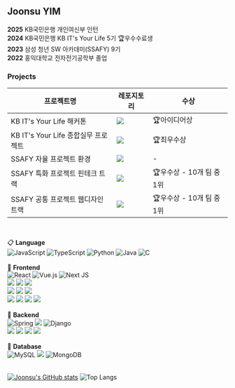 ## Joonsu YIM
**2025** KB국민은행 개인여신부 인턴<br>
**2024** KB국민은행 KB IT's Your Life 5기 🏆우수수료생<br>
**2023** 삼성 청년 SW 아카데미(SSAFY) 9기<br>
**2022** 홍익대학교 전자전기공학부 졸업<br>

### Projects
|프로젝트명|레포지토리|수상|
|---|---|---|
|KB IT's Your Life 해커톤|<a href="https://github.com/MoonHyoMan"><img src="https://img.shields.io/badge/주세요-000000?style=flat-square&logo=github&logoColor=white"/></a>|🏆아이디어상|
|KB IT's Your Life 종합실무 프로젝트|<a href="https://github.com/P1-3-kbAnk"><img src="https://img.shields.io/badge/방갑다-000000?style=flat-square&logo=github&logoColor=white"/></a>|🏆최우수상|
|SSAFY 자율 프로젝트 환경|<a href="https://github.com/We-Eokam/Ea-ra"><img src="https://img.shields.io/badge/어라-000000?style=flat-square&logo=github&logoColor=white"/></a>|-|
|SSAFY 특화 프로젝트 핀테크 트랙|<a href="https://github.com/doHuick/H-uick/tree/master"><img src="https://img.shields.io/badge/Huick-000000?style=flat-square&logo=github&logoColor=white"/></a>|🏆우수상 - 10개 팀 중 1위|
|SSAFY 공통 프로젝트 웹디자인 트랙|<a href="https://github.com/popping-ashe"><img src="https://img.shields.io/badge/Popping-000000?style=flat-square&logo=github&logoColor=white"/></a>|🏆우수상 - 10개 팀 중 1위|
<br>

📋 **Language**<br>
![JavaScript](https://img.shields.io/badge/javascript-%23323330.svg?style=for-the-badge&logo=javascript&logoColor=%23F7DF1E)
![TypeScript](https://img.shields.io/badge/typescript-%23007ACC.svg?style=for-the-badge&logo=typescript&logoColor=white)
![Python](https://img.shields.io/badge/python-3670A0?style=for-the-badge&logo=python&logoColor=ffdd54)
![Java](https://img.shields.io/badge/java-%23ED8B00.svg?style=for-the-badge&logo=openjdk&logoColor=white)
![C](https://img.shields.io/badge/c-%2300599C.svg?style=for-the-badge&logo=c&logoColor=white)
<br><br>
📘 **Frontend**
<br>
![React](https://img.shields.io/badge/react-%2320232a.svg?style=for-the-badge&logo=react&logoColor=%2361DAFB)
![Vue.js](https://img.shields.io/badge/vue.js-%2335495e.svg?style=for-the-badge&logo=vuedotjs&logoColor=%234FC08D)
![Next JS](https://img.shields.io/badge/Next.js-black?style=for-the-badge&logo=next.js&logoColor=white)
<br>
<img src="https://img.shields.io/badge/Recoil-3578E5?style=for-the-badge&logo=recoil&logoColor=white">
<img src="https://img.shields.io/badge/Pinia-000000?style=for-the-badge&logo=vue.js&logoColor=white">
<img src="https://img.shields.io/badge/PWA-5A0FC8?style=for-the-badge&logo=PWA&logoColor=white">
<br>
<img src="https://img.shields.io/badge/shadcn/ui-000000?style=for-the-badge&logo=shadcn/ui&logoColor=white">
<img src="https://img.shields.io/badge/Radix UI-161618?style=for-the-badge&logo=radix ui&logoColor=white">
<img src="https://img.shields.io/badge/storybook-FF4785?style=for-the-badge&logo=storybook&logoColor=white">
<br>
<img src="https://img.shields.io/badge/styled components-DB7093?style=for-the-badge&logo=styled-components&logoColor=white">
<img src="https://img.shields.io/badge/tailwind CSS-06B6D4?style=for-the-badge&logo=tailwind css&logoColor=white">
<img src="https://img.shields.io/badge/bootstrap-7952B3?style=for-the-badge&logo=bootstrap&logoColor=white">
<img src="https://img.shields.io/badge/figma-F24E1E?style=for-the-badge&logo=figma&logoColor=white">
<br><br>
📗 **Backend**
<br>
![Spring](https://img.shields.io/badge/spring-%236DB33F.svg?style=for-the-badge&logo=spring&logoColor=white)
<img src="https://img.shields.io/badge/spring boot-6DB33F?style=for-the-badge&logo=spring boot&logoColor=white">
![Django](https://img.shields.io/badge/django-%23092E20.svg?style=for-the-badge&logo=django&logoColor=white)
<br>
<img src="https://img.shields.io/badge/rabbitmq-FF6600?style=for-the-badge&logo=rabbitmq&logoColor=white">
<img src="https://img.shields.io/badge/prometheus-E6522C?style=for-the-badge&logo=prometheus&logoColor=white">
<img src="https://img.shields.io/badge/grafana-F46800?style=for-the-badge&logo=grafana&logoColor=white">
<img src="https://img.shields.io/badge/Amazon EC2-FF9900?style=for-the-badge&logo=amazon ec2&logoColor=white">
<br><br>
📙 **Database**
<br>
![MySQL](https://img.shields.io/badge/mysql-4479A1.svg?style=for-the-badge&logo=mysql&logoColor=white)
<img src="https://img.shields.io/badge/postgreSQL-4169E1?style=for-the-badge&logo=postgresql&logoColor=white">
![MongoDB](https://img.shields.io/badge/MongoDB-%234ea94b.svg?style=for-the-badge&logo=mongodb&logoColor=white)
<br><br><br>
[![Joonsu's GitHub stats](https://github-readme-stats.vercel.app/api?username=yjs96)](https://github.com/anuraghazra/github-readme-stats)
![Top Langs](https://github-readme-stats.vercel.app/api/top-langs/?username=YJS96&layout=compact)


